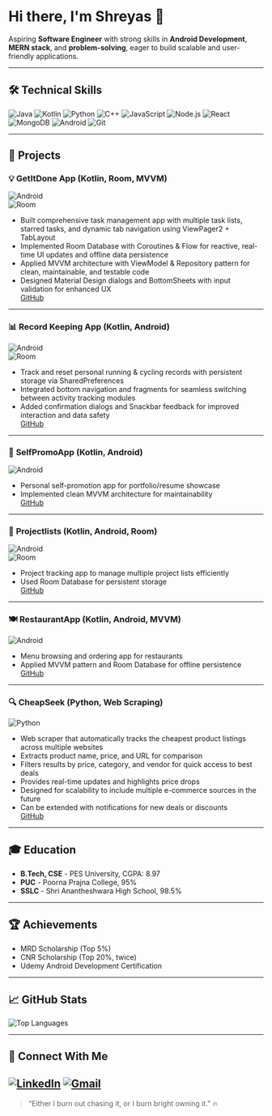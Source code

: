 # Hi there, I'm Shreyas 👋
Aspiring **Software Engineer** with strong skills in **Android Development**, **MERN stack**, and **problem-solving**, eager to build scalable and user-friendly applications.  

---

## 🛠️ Technical Skills

![Java](https://img.shields.io/badge/Java-ED8B00?style=flat-square&logo=java&logoColor=white)
![Kotlin](https://img.shields.io/badge/Kotlin-7F52FF?style=flat-square&logo=kotlin&logoColor=white)
![Python](https://img.shields.io/badge/Python-3776AB?style=flat-square&logo=python&logoColor=white)
![C++](https://img.shields.io/badge/C++-00599C?style=flat-square&logo=c%2B%2B&logoColor=white)
![JavaScript](https://img.shields.io/badge/JavaScript-F7DF1E?style=flat-square&logo=javascript&logoColor=black)
![Node.js](https://img.shields.io/badge/Node.js-339933?style=flat-square&logo=node.js&logoColor=white)
![React](https://img.shields.io/badge/React-61DAFB?style=flat-square&logo=react&logoColor=black)
![MongoDB](https://img.shields.io/badge/MongoDB-47A248?style=flat-square&logo=mongodb&logoColor=white)
![Android](https://img.shields.io/badge/Android-3DDC84?style=flat-square&logo=android&logoColor=white)
![Git](https://img.shields.io/badge/Git-F05032?style=flat-square&logo=git&logoColor=white)

---

## 🌟 Projects

### 💡 **GetItDone App** (Kotlin, Room, MVVM)  
![Android](https://img.shields.io/badge/Android-3DDC84?style=flat-square&logo=android&logoColor=white)  
![Room](https://img.shields.io/badge/Room-FF6F61?style=flat-square)  
- Built comprehensive task management app with multiple task lists, starred tasks, and dynamic tab navigation using ViewPager2 + TabLayout  
- Implemented Room Database with Coroutines & Flow for reactive, real-time UI updates and offline data persistence  
- Applied MVVM architecture with ViewModel & Repository pattern for clean, maintainable, and testable code  
- Designed Material Design dialogs and BottomSheets with input validation for enhanced UX  
[GitHub](https://github.com/Notshreyasrbhat/GetItDoneApp)

---

### 📊 **Record Keeping App** (Kotlin, Android)  
![Android](https://img.shields.io/badge/Android-3DDC84?style=flat-square&logo=android&logoColor=white)  
![Room](https://img.shields.io/badge/Room-FF6F61?style=flat-square)  
- Track and reset personal running & cycling records with persistent storage via SharedPreferences  
- Integrated bottom navigation and fragments for seamless switching between activity tracking modules  
- Added confirmation dialogs and Snackbar feedback for improved interaction and data safety  
[GitHub](https://github.com/Notshreyasrbhat/Record_Keeping_App)

---

### 📱 **SelfPromoApp** (Kotlin, Android)  
![Android](https://img.shields.io/badge/Android-3DDC84?style=flat-square&logo=android&logoColor=white)  
- Personal self-promotion app for portfolio/resume showcase  
- Implemented clean MVVM architecture for maintainability  
[GitHub](https://github.com/Notshreyasrbhat/SelfPromoApp)

---

### 📝 **Projectlists** (Kotlin, Android, Room)  
![Android](https://img.shields.io/badge/Android-3DDC84?style=flat-square&logo=android&logoColor=white)  
![Room](https://img.shields.io/badge/Room-FF6F61?style=flat-square)  
- Project tracking app to manage multiple project lists efficiently  
- Used Room Database for persistent storage  
[GitHub](https://github.com/Notshreyasrbhat/Projectlists)

---

### 🍽️ **RestaurantApp** (Kotlin, Android, MVVM)  
![Android](https://img.shields.io/badge/Android-3DDC84?style=flat-square&logo=android&logoColor=white)  
- Menu browsing and ordering app for restaurants  
- Applied MVVM pattern and Room Database for offline persistence  
[GitHub](https://github.com/Notshreyasrbhat/RestaurantApp)

---

### 🔍 **CheapSeek** (Python, Web Scraping)  
![Python](https://img.shields.io/badge/Python-3776AB?style=flat-square&logo=python&logoColor=white)  
- Web scraper that automatically tracks the cheapest product listings across multiple websites  
- Extracts product name, price, and URL for comparison  
- Filters results by price, category, and vendor for quick access to best deals  
- Provides real-time updates and highlights price drops  
- Designed for scalability to include multiple e-commerce sources in the future  
- Can be extended with notifications for new deals or discounts  
[GitHub](https://github.com/Notshreyasrbhat/CheapSeek)

---

## 🎓 Education

- **B.Tech, CSE** - PES University, CGPA: 8.97  
- **PUC** - Poorna Prajna College, 95%  
- **SSLC** - Shri Anantheshwara High School, 98.5%  

---

## 🏆 Achievements

- MRD Scholarship (Top 5%)  
- CNR Scholarship (Top 20%, twice)  
- Udemy Android Development Certification  

---

## 📈 GitHub Stats
![Top Languages](https://github-readme-stats.vercel.app/api/top-langs/?username=Notshreyasrbhat&layout=compact&theme=radical)

---

## 💬 Connect With Me

[![LinkedIn](https://img.shields.io/badge/LinkedIn-0A66C2?style=flat-square&logo=linkedin&logoColor=white)](https://www.linkedin.com/in/shreyasrbhat/)
[![Gmail](https://img.shields.io/badge/Gmail-D14836?style=flat-square&logo=gmail&logoColor=white)](mailto:shreyasrbhat49@gmail.com)
---

> “Either I burn out chasing it, or I burn bright owning it.” 🔥

